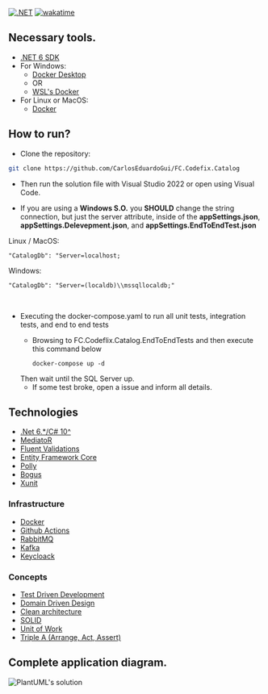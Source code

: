 [![.NET](https://github.com/CarlosEduardoGui/FC.Codeflix.Catalog/actions/workflows/dotnet.yml/badge.svg?branch=master)](https://github.com/CarlosEduardoGui/FC.Codeflix.Catalog/actions/workflows/dotnet.yml)
[![wakatime](https://wakatime.com/badge/user/762df926-6bf4-4121-b965-04d194712171/project/018af31e-d951-40c8-ac94-7a9eb719c274.svg)](https://wakatime.com/badge/user/762df926-6bf4-4121-b965-04d194712171/project/018af31e-d951-40c8-ac94-7a9eb719c274)

## Necessary tools.

- [.NET 6 SDK](https://dotnet.microsoft.com/en-us/download/dotnet/6.0)
- For Windows:
  - [Docker Desktop](https://docs.docker.com/desktop/install/windows-install/)
  - OR
  - [WSL's Docker](https://learn.microsoft.com/en-us/windows/wsl/tutorials/wsl-containers)
- For Linux or MacOS:
  - [Docker](https://docs.docker.com/engine/install/ubuntu/)

## How to run?

- Clone the repository:
```sh
git clone https://github.com/CarlosEduardoGui/FC.Codefix.Catalog
```

- Then run the solution file with Visual Studio 2022 or open using Visual Code.

- If you are using a **Windows S.O.** you **SHOULD** change the string connection, but just the server attribute, inside of the **appSettings.json**, **appSettings.Delevepment.json**, and **appSettings.EndToEndTest.json**
  
Linux / MacOS:
```
"CatalogDb": "Server=localhost;
```
Windows:
```
"CatalogDb": "Server=(localdb)\\mssqllocaldb;"
```
<br />

- Executing the docker-compose.yaml to run all unit tests, integration tests, and end to end tests
  - Browsing to FC.Codeflix.Catalog.EndToEndTests and then execute this command below
    
    ```
    docker-compose up -d
    ```
  Then wait until the SQL Server up.
  - If some test broke, open a issue and inform all details.
    

## Technologies

- [.Net 6.*/C# 10^](https://learn.microsoft.com/en-us/dotnet/)
- [MediatoR](https://github.com/jbogard/MediatR)
- [Fluent Validations](https://docs.fluentvalidation.net/en/latest/)
- [Entity Framework Core](https://learn.microsoft.com/en-us/ef/)
- [Polly](https://www.thepollyproject.org)
- [Bogus](https://github.com/bchavez/Bogus)
- [Xunit](https://xunit.net)

### Infrastructure

- [Docker]((https://docs.docker.com/desktop/install/windows-install/))
- [Github Actions](https://docs.github.com/pt/actions/quickstart)
- [RabbitMQ](https://www.rabbitmq.com)
- [Kafka](https://kafka.apache.org/documentation/)
- [Keycloack](https://www.keycloak.org/documentation)

### Concepts

- [Test Driven Development](https://martinfowler.com/bliki/TestDrivenDevelopment.html)
- [Domain Driven Design](https://martinfowler.com/bliki/DomainDrivenDesign.html)
- [Clean architecture](https://blog.cleancoder.com/uncle-bob/2012/08/13/the-clean-architecture.html)
- [SOLID](https://en.wikipedia.org/wiki/SOLID)
- [Unit of Work](https://learn.microsoft.com/en-us/aspnet/mvc/overview/older-versions/getting-started-with-ef-5-using-mvc-4/implementing-the-repository-and-unit-of-work-patterns-in-an-asp-net-mvc-application)
- [Triple A (Arrange, Act, Assert)](https://martinfowler.com/articles/practical-test-pyramid.html#:~:text=There%27s%20a%20nice%20mnemonic%20to,and%20then%20the%20assertion%20part.)

## Complete application diagram.

![PlantUML's solution](https://github.com/CarlosEduardoGui/FC.Codeflix.Catalog/assets/43711772/d8979056-d3f8-487b-acd7-27ebe8aee140)

